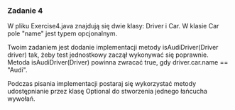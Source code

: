 ### Zadanie 4

W pliku Exercise4.java znajdują się dwie klasy: Driver i Car. W klasie Car pole "name" jest typem opcjonalnym.

Twoim zadaniem jest dodanie implementacji metody isAudiDriver(Driver driver) tak, żeby test jednostkowy zaczął wykonywać się poprawnie. Metoda isAudiDriver(Driver) powinna zwracać true, gdy driver.car.name == "Audi".

Podczas pisania implementacji postaraj się wykorzystać metody udostępnianie przez klasę Optional do stworzenia jednego łańcucha wywołań.
